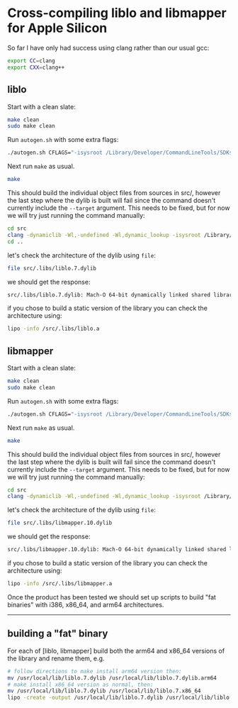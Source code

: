 # Cross-compiling liblo and libmapper for Apple Silicon

So far I have only had success using clang rather than our usual gcc:

~~~ bash
export CC=clang
export CXX=clang++
~~~

## liblo

Start with a clean slate:

~~~ bash
make clean
sudo make clean
~~~

Run `autogen.sh` with some extra flags:

~~~ bash
./autogen.sh CFLAGS="-isysroot /Library/Developer/CommandLineTools/SDKs/MacOSX.sdk --target=arm64-apple-darwin" CXXFLAGS="-isysroot /Library/Developer/CommandLineTools/SDKs/MacOSX.sdk --target=arm64-apple-darwin" --build=x86_64-apple-darwin19.6.0 --host=aarch64-apple-darwin
~~~

Next run `make` as usual.

~~~ bash
make
~~~

This should build the individual object files from sources in src/, however the last step where the dylib is built will fail since the command doesn't currently include the `--target` argument. This needs to be fixed, but for now we will try just running the command manually:

~~~ bash
cd src
clang -dynamiclib -Wl,-undefined -Wl,dynamic_lookup -isysroot /Library/Developer/CommandLineTools/SDKs/MacOSX.sdk --target=arm64-apple-darwin -o .libs/liblo.7.dylib  .libs/liblo_la-address.o .libs/liblo_la-send.o .libs/liblo_la-message.o .libs/liblo_la-server.o .libs/liblo_la-method.o .libs/liblo_la-blob.o .libs/liblo_la-bundle.o .libs/liblo_la-timetag.o .libs/liblo_la-pattern_match.o .libs/liblo_la-version.o .libs/liblo_la-server_thread.o    -isysroot /Library/Developer/CommandLineTools/SDKs/MacOSX.sdk -O0 -g   -install_name  /usr/local/lib/liblo.7.dylib -compatibility_version 12 -current_version 12.1 -Wl,-single_module
cd ..
~~~

let's check the architecture of the dylib using `file`:

~~~ bash
file src/.libs/liblo.7.dylib 
~~~

we should get the response:

~~~ bash
src/.libs/liblo.7.dylib: Mach-O 64-bit dynamically linked shared library arm64
~~~

if you chose to build a static version of the library you can check the architecture using:

~~~ bash
lipo -info /src/.libs/liblo.a
~~~

## libmapper

Start with a clean slate:

~~~ bash
make clean
sudo make clean
~~~

Run `autogen.sh` with some extra flags:

~~~ bash
./autogen.sh CFLAGS="-isysroot /Library/Developer/CommandLineTools/SDKs/MacOSX.sdk --target=arm64-apple-darwin" CXXFLAGS="-isysroot /Library/Developer/CommandLineTools/SDKs/MacOSX.sdk --target=arm64-apple-darwin" --build=x86_64-apple-darwin19.6.0 --host=aarch64-apple-darwin
~~~

Next run `make` as usual.

~~~ bash
make
~~~

This should build the individual object files from sources in src/, however the last step where the dylib is built will fail since the command doesn't currently include the `--target` argument. This needs to be fixed, but for now we will try just running the command manually:

~~~ bash
cd src
clang -dynamiclib -Wl,-undefined -Wl,dynamic_lookup -isysroot /Library/Developer/CommandLineTools/SDKs/MacOSX.sdk --target=arm64-apple-darwin -o .libs/libmapper.10.dylib .libs/libmapper_la-device.o .libs/libmapper_la-expression.o .libs/libmapper_la-graph.o .libs/libmapper_la-link.o .libs/libmapper_la-list.o .libs/libmapper_la-map.o .libs/libmapper_la-network.o .libs/libmapper_la-object.o .libs/libmapper_la-properties.o .libs/libmapper_la-router.o .libs/libmapper_la-signal.o .libs/libmapper_la-slot.o .libs/libmapper_la-table.o .libs/libmapper_la-time.o .libs/libmapper_la-value.o   -L/usr/local/lib /usr/local/lib/liblo.dylib -lz  -isysroot /Library/Developer/CommandLineTools/SDKs/MacOSX.sdk -install_name /usr/local/lib/libmapper.10.dylib -compatibility_version 10 -current_version 10.0 -Wl,-single_module
~~~

let's check the architecture of the dylib using `file`:

~~~ bash
file src/.libs/libmapper.10.dylib
~~~

we should get the response:

~~~ bash
src/.libs/libmapper.10.dylib: Mach-O 64-bit dynamically linked shared library arm64
~~~

if you chose to build a static version of the library you can check the architecture using:

~~~ bash
lipo -info /src/.libs/libmapper.a
~~~

Once the product has been tested we should set up scripts to build "fat binaries" with i386, x86_64, and arm64 architectures.

----

## building a "fat" binary

For each of [liblo, libmapper] build both the arm64 and x86_64 versions of the library and rename them, e.g.

~~~ bash
# follow directions to make install arm64 version then:
mv /usr/local/lib/liblo.7.dylib /usr/local/lib/liblo.7.dylib.arm64
# make install x86_64 version as normal, then:
mv /usr/local/lib/liblo.7.dylib /usr/local/lib/liblo.7.x86_64
lipo -create -output /usr/local/lib/liblo.7.dylib /usr/local/lib/liblo.7.dylib.arm64 /usr/local/lib/liblo.7.dylib.x86_64
~~~
